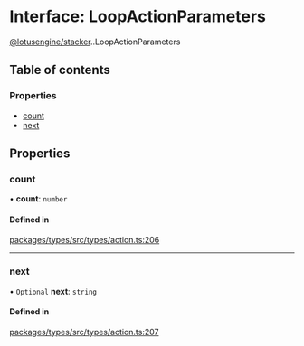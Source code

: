 # Interface: LoopActionParameters

[@lotusengine/stacker](../wiki/@lotusengine.stacker).[<internal>](../wiki/@lotusengine.stacker.%3Cinternal%3E).LoopActionParameters

## Table of contents

### Properties

- [count](../wiki/@lotusengine.stacker.%3Cinternal%3E.LoopActionParameters#count)
- [next](../wiki/@lotusengine.stacker.%3Cinternal%3E.LoopActionParameters#next)

## Properties

### count

• **count**: `number`

#### Defined in

[packages/types/src/types/action.ts:206](https://github.com/lotusengine/sdk/blob/f1f5297/packages/types/src/types/action.ts#L206)

___

### next

• `Optional` **next**: `string`

#### Defined in

[packages/types/src/types/action.ts:207](https://github.com/lotusengine/sdk/blob/f1f5297/packages/types/src/types/action.ts#L207)
